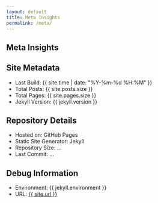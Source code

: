 ```yaml
---
layout: default
title: Meta Insights
permalink: /meta/
---
```


## Meta Insights

## Site Metadata
- Last Build: {{ site.time | date: "%Y-%m-%d %H:%M" }}
- Total Posts: {{ site.posts.size }}
- Total Pages: {{ site.pages.size }}
- Jekyll Version: {{ jekyll.version }}

## Repository Details
- Hosted on: GitHub Pages
- Static Site Generator: Jekyll
- Repository Size: ...
- Last Commit: ...

## Debug Information
- Environment: {{ jekyll.environment }}
- URL: <a href="{{ site.url }}">{{ site.url }}</a>
